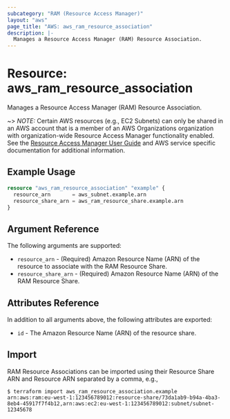 ```yaml
---
subcategory: "RAM (Resource Access Manager)"
layout: "aws"
page_title: "AWS: aws_ram_resource_association"
description: |-
  Manages a Resource Access Manager (RAM) Resource Association.
---
```


# Resource: aws_ram_resource_association

Manages a Resource Access Manager (RAM) Resource Association.

~> *NOTE:* Certain AWS resources (e.g., EC2 Subnets) can only be shared in an AWS account that is a member of an AWS Organizations organization with organization-wide Resource Access Manager functionality enabled. See the [Resource Access Manager User Guide](https://docs.aws.amazon.com/ram/latest/userguide/what-is.html) and AWS service specific documentation for additional information.

## Example Usage

```terraform
resource "aws_ram_resource_association" "example" {
  resource_arn       = aws_subnet.example.arn
  resource_share_arn = aws_ram_resource_share.example.arn
}
```

## Argument Reference

The following arguments are supported:

* `resource_arn` - (Required) Amazon Resource Name (ARN) of the resource to associate with the RAM Resource Share.
* `resource_share_arn` - (Required) Amazon Resource Name (ARN) of the RAM Resource Share.

## Attributes Reference

In addition to all arguments above, the following attributes are exported:

* `id` - The Amazon Resource Name (ARN) of the resource share.

## Import

RAM Resource Associations can be imported using their Resource Share ARN and Resource ARN separated by a comma, e.g.,

```
$ terraform import aws_ram_resource_association.example arn:aws:ram:eu-west-1:123456789012:resource-share/73da1ab9-b94a-4ba3-8eb4-45917f7f4b12,arn:aws:ec2:eu-west-1:123456789012:subnet/subnet-12345678
```

<!-- cache-key: cdktf-0.17.0-pre.15 input-5727b78bd768e293a4d7c96af67da15ab4029c1d17542d8818756a643e3075ad -->